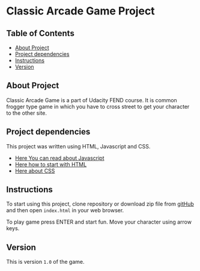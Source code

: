 # Classic Arcade Game Project

## Table of Contents

* [About Project](#about-project)
* [Project dependencies](#project-dependencies)
* [Instructions](#instructions)
* [Version](#version)

## About Project

Classic Arcade Game is a part of Udacity FEND course. It is common frogger type game in which you have to cross street to get your character to the other site.

## Project dependencies

This project was written using HTML, Javascript and CSS. 
* [Here You can read about Javascript](https://developer.mozilla.org/en-US/docs/Web/JavaScript)
* [Here how to start with HTML](https://developer.mozilla.org/en-US/docs/Learn/Getting_started_with_the_web/HTML_basics)
* [Here about CSS](https://developer.mozilla.org/en-US/docs/Web/CSS)

## Instructions

To start using this project, clone repository or download zip file from [gitHub](https://github.com/Grzegon/FEND_ArcadeGame) and then open `index.html` in your web browser.

To play game press ENTER and start fun. Move your character using arrow keys. 

## Version

This is version `1.0` of the game.

